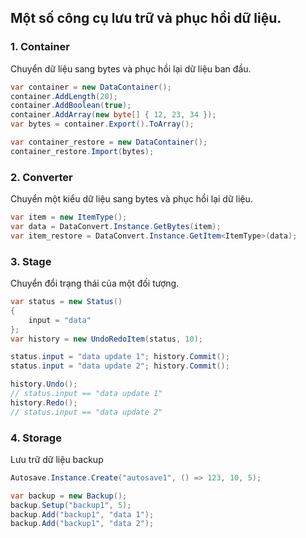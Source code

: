 ﻿## Một số công cụ lưu trữ và phục hồi dữ liệu.

### 1. Container
Chuyển dữ liệu sang bytes và phục hồi lại dữ liệu ban đầu.
```csharp
var container = new DataContainer();
container.AddLength(20);
container.AddBoolean(true);
container.AddArray(new byte[] { 12, 23, 34 });
var bytes = container.Export().ToArray();

var container_restore = new DataContainer();
container_restore.Import(bytes);
```
### 2. Converter
Chuyển một kiểu dữ liệu sang bytes và phục hồi lại dữ liệu.
```csharp
var item = new ItemType();
var data = DataConvert.Instance.GetBytes(item);
var item_restore = DataConvert.Instance.GetItem<ItemType>(data);
```
### 3. Stage
Chuyển đổi trạng thái của một đối tượng.
```csharp
var status = new Status()
{
    input = "data"
};
var history = new UndoRedoItem(status, 10);

status.input = "data update 1"; history.Commit();
status.input = "data update 2"; history.Commit();

history.Undo();
// status.input == "data update 1"
history.Redo();
// status.input == "data update 2"
```
### 4. Storage
Lưu trữ dữ liệu backup
```csharp
Autosave.Instance.Create("autosave1", () => 123, 10, 5);

var backup = new Backup();
backup.Setup("backup1", 5);
backup.Add("backup1", "data 1");
backup.Add("backup1", "data 2");
```
